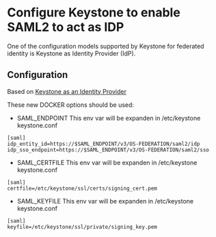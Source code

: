 # Configure Keystone to enable SAML2 to act as IDP

One of the configuration models supported by Keystone for federated identity is  Keystone as Identity Provider (IdP).


## Configuration
Based on [Keystone as an Identity Provider](https://docs.openstack.org/keystone/stein/admin/federation/configure_federation.html#keystone-as-idp)

These new DOCKER options should be used:

- SAML_ENDPOINT
This env var will be expanden in /etc/keystone keystone.conf

```
[saml]
idp_entity_id=https://$SAML_ENDPOINT/v3/OS-FEDERATION/saml2/idp
idp_sso_endpoint=https://$SAML_ENDPOINT/v3/OS-FEDERATION/saml2/sso
```

- SAML_CERTFILE
This env var will be expanden in /etc/keystone keystone.conf

```
[saml]
certfile=/etc/keystone/ssl/certs/signing_cert.pem
```

- SAML_KEYFILE
This env var will be expanden in /etc/keystone keystone.conf

```
[saml]
keyfile=/etc/keystone/ssl/private/signing_key.pem
```
